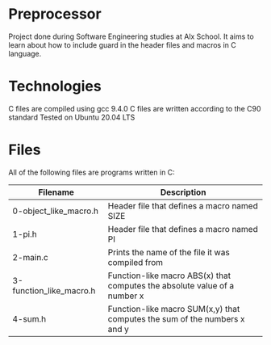 # Preprocessor
Project done during Software Engineering studies at Alx School. It aims to learn about how to include guard in the header files and macros in C language.

# Technologies
C files are compiled using gcc 9.4.0
C files are written according to the C90 standard
Tested on Ubuntu 20.04 LTS
# Files
All of the following files are programs written in C:

|Filename |	Description|
|---------|----------------|
0-object_like_macro.h |	Header file that defines a macro named SIZE
1-pi.h |	Header file that defines a macro named PI
2-main.c |	Prints the name of the file it was compiled from
3-function_like_macro.h |	Function-like macro ABS(x) that computes the absolute value of a number x
4-sum.h |	Function-like macro SUM(x,y) that computes the sum of the numbers x and y
